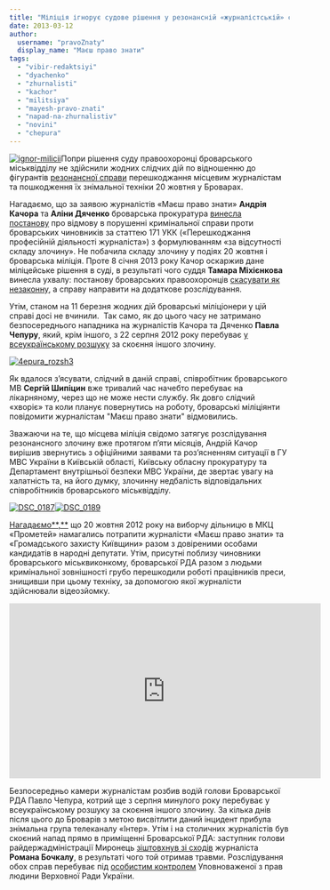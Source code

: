 ```yaml
---
title: "Міліція ігнорує судове рішення у резонансній «журналістській» справі"
date: 2013-03-12
author: 
  username: "pravoZnaty"
  display_name: "Маєш право знати"
tags: 
  - "vibir-redaktsiyi"
  - "dyachenko"
  - "zhurnalisti"
  - "kachor"
  - "militsiya"
  - "mayesh-pravo-znati"
  - "napad-na-zhurnalistiv"
  - "novini"
  - "chepura"
---
```


[![ignor-milicii](https://mpz.brovary.org/wp-content/uploads/2013/03/ignor-milicii.jpg)](https://mpz.brovary.org/wp-content/uploads/2013/03/ignor-milicii.jpg)Попри рішення суду правоохоронці броварського міськвідділу не здійснили жодних слідчих дій по відношенню до фігурантів [резонансної справи](http://www.youtube.com/watch?feature=player_embedded&v=wT7SeNc1I4k#!) перешкоджання місцевим журналістам та пошкодження їх знімальної техніки 20 жовтня у Броварах.

Нагадаємо, що за заявою журналістів «Маєш право знати» **Андрія Качора** та **Аліни Дяченко** броварська прокуратура [винесла постанову](https://mpz.brovary.org/u-brovarah-ne-diye-st-171-kriminalnogo-kodeksu-prokuratura/) про відмову в порушенні кримінальної справи проти броварських чиновників за статтею 171 УКК («Перешкоджання професійній діяльності журналіста») з формулюванням «за відсутності складу злочину». Не побачила складу злочину у подіях 20 жовтня і броварська міліція. Проте 8 січня 2013 року Качор оскаржив дане міліцейське рішення в суді, в результаті чого суддя **Тамара Міхієнкова** винесла ухвалу: постанову броварських правоохоронців [скасувати як незаконну](https://mpz.brovary.org/sud-vidpraviv-spravu-vizitu-azarova-na-dorozsliduvannya/), а справу направити на додаткове розслідування.

Утім, станом на 11 березня жодних дій броварські міліціонери у цій справі досі не вчинили.  Так само, як до цього часу не затримано безпосереднього нападника на журналістів Качора та Дяченко **Павла Чепуру**, який, крім іншого, з 22 серпня 2012 року перебуває [у всеукраїнському розшуку](https://mpz.brovary.org/napadnika-na-brovarskih-zhurnalistiv-ogolosheno-v-rozshuk/) за скоєння іншого злочину.

[![4epura_rozsh3](https://mpz.brovary.org/wp-content/uploads/2013/03/4epura_rozsh3.jpg)](https://mpz.brovary.org/wp-content/uploads/2013/03/4epura_rozsh3.jpg)

Як вдалося з’ясувати, слідчий в даній справі, співробітник броварського МВ **Сергій Шипіцин** вже тривалий час начебто перебуває на лікарняному, через що не може нести службу. Як довго слідчий «хворіє» та коли планує повернутись на роботу, броварські міліціянти повідомити журналістам "Маєш право знати" відмовились.

Зважаючи на те, що місцева міліція свідомо затягує розслідування резонансного злочину вже протягом п’яти місяців, Андрій Качор вирішив звернутись з офіційними заявами та роз’ясненням ситуації в ГУ МВС України в Київській області, Київську обласну прокуратуру та Департамент внутрішньої безпеки МВС України, де звертає увагу на халатність та, на його думку, злочинну недбалість відповідальних співробітників броварського міськвідділу.

[![DSC_0187](https://mpz.brovary.org/wp-content/uploads/2013/03/DSC_0187.jpg)](https://mpz.brovary.org/wp-content/uploads/2013/03/DSC_0187.jpg)[![DSC_0189](https://mpz.brovary.org/wp-content/uploads/2013/03/DSC_0189.jpg)](https://mpz.brovary.org/wp-content/uploads/2013/03/DSC_0189.jpg)

[Нагадаємо**,**](https://mpz.brovary.org/brovarska-prokuratura-zatyaguye-rozsliduvannya-spravi-pro-pereshkodzhannya-zhurnalistam-pid-chas-vizitu-azarova/) що 20 жовтня 2012 року на виборчу дільницю в МКЦ «Прометей» намагались потрапити журналісти «Маєш право знати» та «Громадського захисту Київщини» разом з довіреними особами кандидатів в народні депутати. Утім, присутні поблизу чиновники броварського міськвиконкому, броварської РДА разом з людьми кримінальної зовнішності грубо перешкодили роботі працівників преси, знищивши при цьому техніку, за допомогою якої журналісти здійснювали відеозйомку.

<iframe src="http://www.youtube.com/embed/-9qmLAiHtV0" height="315" width="560" allowfullscreen frameborder="0"></iframe>

Безпосередньо камери журналістам розбив водій голови Броварської РДА Павло Чепура, котрий ще з серпня минулого року перебуває у всеукраїнському розшуку за скоєння іншого злочину. За кілька днів після цього до Броварів з метою висвітлити даний інцидент прибула знімальна група телеканалу «Інтер». Утім і на столичних журналістів був скоєний напад прямо в приміщенні Броварської РДА: заступник голови райдержадміністрації Миронець [зіштовхнув зі сходів](http://podrobnosti.ua/podrobnosti/2012/10/22/865579.html) журналіста **Романа Бочкалу**, в результаті чого той отримав травми. Розслідування обох справ перебуває під [особистим контролем](https://mpz.brovary.org/ukrayinskiy-ombudsmen-vidkrila-provadzhennya-za-skargami-brovarskih-zhurnalistiv-ta-oglyadacha-intera/) Уповноваженої з прав людини Верховної Ради України.
